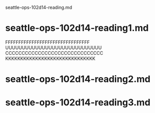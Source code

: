  seattle-ops-102d14-reading.md
# seattle-ops-102d14-reading1.md
FFFFFFFFFFFFFFFFFFFFFFFFFFFFFFFF
UUUUUUUUUUUUUUUUUUUUUUUUUUUUU
CCCCCCCCCCCCCCCCCCCCCCCCCCCCCC
KKKKKKKKKKKKKKKKKKKKKKKKKKKKKK
# seattle-ops-102d14-reading2.md
# seattle-ops-102d14-reading3.md

